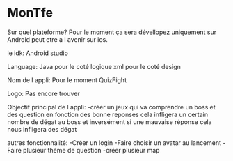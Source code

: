 # MonTfe

Sur quel plateforme?
Pour le moment ça sera dévellopez uniquement sur Android peut etre a l avenir sur ios.

le idk:
Android studio

Language:
Java pour le coté logique
xml pour le coté design

Nom de l appli:
Pour le moment QuizFight

Logo:
Pas encore trouver

Objectif principal de l appli:
-créer un jeux qui va comprendre un boss et des question en fonction des bonne reponses cela infligera un certain nombre de dégat au boss et inversément si une mauvaise réponse cela nous infligera des dégat

autres fonctionnalité:
-Créer un login 
-Faire choisir un avatar au lancement
-Faire plusieur théme de question
-créer plusieur map
